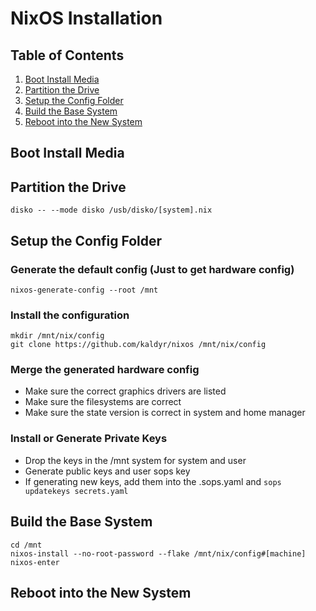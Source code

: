 # NixOS Installation

## Table of Contents
1. [Boot Install Media](#boot-install-media)
1. [Partition the Drive](#partition-the-drive)
1. [Setup the Config Folder](#setup-the-config-folder)
1. [Build the Base System](#build-the-base-system)
1. [Reboot into the New System](#reboot-into-the-new-system)

## Boot Install Media

## Partition the Drive  
```fish
disko -- --mode disko /usb/disko/[system].nix
```
## Setup the Config Folder

### Generate the default config (Just to get hardware config)  
```fish
nixos-generate-config --root /mnt
```
### Install the configuration
```fish
mkdir /mnt/nix/config
git clone https://github.com/kaldyr/nixos /mnt/nix/config
```
### Merge the generated hardware config  
- Make sure the correct graphics drivers are listed  
- Make sure the filesystems are correct  
- Make sure the state version is correct in system and home manager

### Install or Generate Private Keys
- Drop the keys in the /mnt system for system and user
- Generate public keys and user sops key
- If generating new keys, add them into the .sops.yaml and ```sops updatekeys secrets.yaml```

## Build the Base System
```fish
cd /mnt
nixos-install --no-root-password --flake /mnt/nix/config#[machine]
nixos-enter
```
## Reboot into the New System
